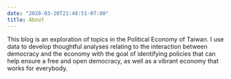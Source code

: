 ```yaml
---
date: "2020-03-20T21:48:51-07:00"
title: About
---
```


This blog is an exploration of topics in the Political Economy of Taiwan. I use data to develop thoughtful analyses relating to the interaction between democracy and the economy with the goal of identifying policies that can help ensure a free and open democracy, as well as a vibrant economy that works for everybody. 